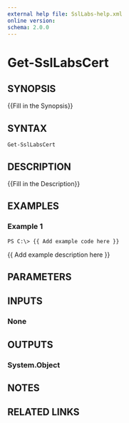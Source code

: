 ```yaml
---
external help file: SslLabs-help.xml
online version: 
schema: 2.0.0
---
```


# Get-SslLabsCert

## SYNOPSIS
{{Fill in the Synopsis}}

## SYNTAX

```
Get-SslLabsCert
```

## DESCRIPTION
{{Fill in the Description}}

## EXAMPLES

### Example 1
```
PS C:\> {{ Add example code here }}
```

{{ Add example description here }}

## PARAMETERS

## INPUTS

### None


## OUTPUTS

### System.Object

## NOTES

## RELATED LINKS

